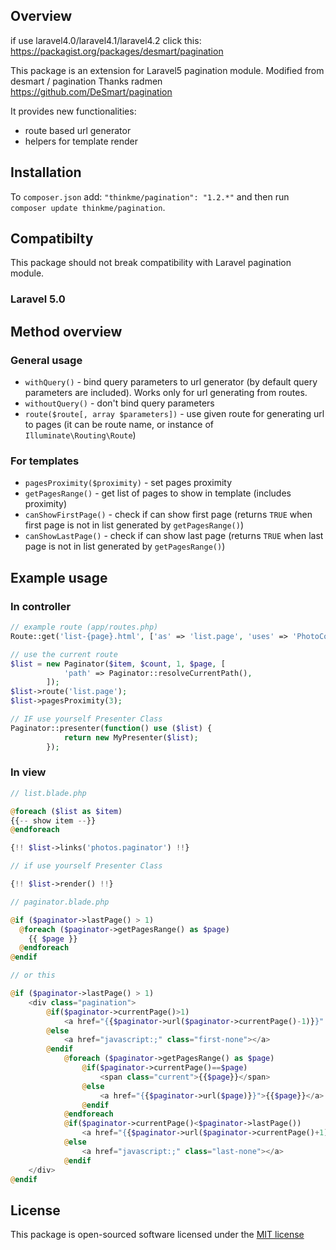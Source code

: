 ## Overview

if use laravel4.0/laravel4.1/laravel4.2 click this:
https://packagist.org/packages/desmart/pagination

This package is an extension for Laravel5 pagination module.
Modified from desmart / pagination Thanks radmen https://github.com/DeSmart/pagination

It provides new functionalities:

* route based url generator
* helpers for template render

## Installation

To `composer.json` add: `"thinkme/pagination": "1.2.*"` and then run `composer update thinkme/pagination`.

## Compatibilty

This package should not break compatibility with Laravel pagination module.

### Laravel 5.0

## Method overview

### General usage
* `withQuery()` - bind query parameters to url generator (by default query parameters are included). Works only for url generating from routes.
* `withoutQuery()` - don't bind query parameters
* `route($route[, array $parameters])` - use given route for generating url to pages (it can be route name, or instance of `Illuminate\Routing\Route`)

### For templates
* `pagesProximity($proximity)` - set pages proximity
* `getPagesRange()` - get list of pages to show in template (includes proximity)
* `canShowFirstPage()` - check if can show first page (returns `TRUE` when first page is not in list generated by `getPagesRange()`)
* `canShowLastPage()` - check if can show last page (returns `TRUE` when last page is not in list generated by `getPagesRange()`)

## Example usage

### In controller

```php
// example route (app/routes.php)
Route::get('list-{page}.html', ['as' => 'list.page', 'uses' => 'PhotoController@index']);

// use the current route
$list = new Paginator($item, $count, 1, $page, [
            'path' => Paginator::resolveCurrentPath(),
        ]);
$list->route('list.page');
$list->pagesProximity(3);

// IF use yourself Presenter Class 
Paginator::presenter(function() use ($list) {
            return new MyPresenter($list);
        });
```

### In view
```php
// list.blade.php

@foreach ($list as $item)
{{-- show item --}}
@endforeach

{!! $list->links('photos.paginator') !!}

// if use yourself Presenter Class

{!! $list->render() !!}

// paginator.blade.php

@if ($paginator->lastPage() > 1)
  @foreach ($paginator->getPagesRange() as $page)
    {{ $page }}
  @endforeach
@endif

// or this

@if ($paginator->lastPage() > 1)
    <div class="pagination">
        @if($paginator->currentPage()>1)
            <a href="{{$paginator->url($paginator->currentPage()-1)}}" class="first"></a>
        @else
            <a href="javascript:;" class="first-none"></a>
        @endif
            @foreach ($paginator->getPagesRange() as $page)
                @if($paginator->currentPage()==$page)
                    <span class="current">{{$page}}</span>
                @else
                    <a href="{{$paginator->url($page)}}">{{$page}}</a>
                @endif
            @endforeach
            @if($paginator->currentPage()<$paginator->lastPage())
                <a href="{{$paginator->url($paginator->currentPage()+1)}}" class="last last-none"></a>
            @else
                <a href="javascript:;" class="last-none"></a>
            @endif
    </div>
@endif
```

## License

This package is open-sourced software licensed under the [MIT license](http://opensource.org/licenses/MIT)
